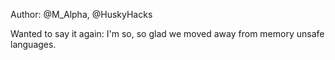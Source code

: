 Author: @M_Alpha, @HuskyHacks

Wanted to say it again: I'm so, so glad we moved away from memory unsafe languages.
